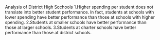 Analysis of District High Scchools
1.Higher spending per student does not translate into better student performance. In fact, students at schools with lower spending have better performance than those at schools with higher spending. 
2.Students at smaller schools have better performance than those at larger schools.
3.Students at charter schools have better performance than those at district schools.